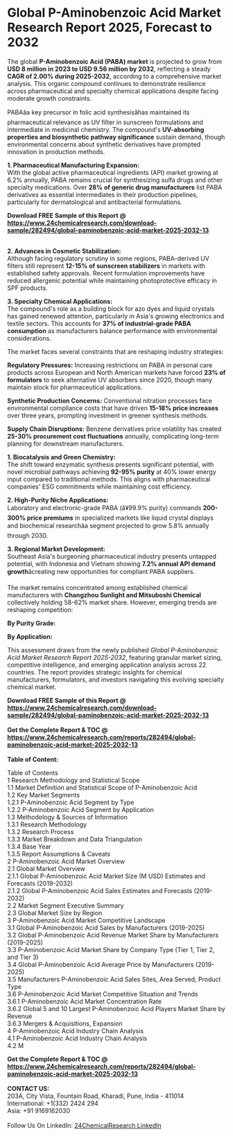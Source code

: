<h1>Global P-Aminobenzoic Acid Market Research Report 2025, Forecast to 2032</h1><p>The global <strong>P-Aminobenzoic Acid (PABA) market</strong> is projected to grow from <strong>USD 8 million in 2023 to USD 9.56 million by 2032</strong>, reflecting a steady <strong>CAGR of 2.00% during 2025-2032</strong>, according to a comprehensive market analysis. This organic compound continues to demonstrate resilience across pharmaceutical and specialty chemical applications despite facing moderate growth constraints.</p><p>PABAâa key precursor in folic acid synthesisâhas maintained its pharmaceutical relevance as UV filter in sunscreen formulations and intermediate in medicinal chemistry. The compound's <strong>UV-absorbing properties and biosynthetic pathway significance</strong> sustain demand, though environmental concerns about synthetic derivatives have prompted innovation in production methods.</p><p><strong>1. Pharmaceutical Manufacturing Expansion:</strong><br>
With the global active pharmaceutical ingredients (API) market growing at 6.2% annually, PABA remains crucial for synthesizing sulfa drugs and other specialty medications. Over <strong>28% of generic drug manufacturers</strong> list PABA derivatives as essential intermediates in their production pipelines, particularly for dermatological and antibacterial formulations.</p><div><b>Download FREE Sample of this Report @ 
            <a href="https://www.24chemicalresearch.com/download-sample/282494/global-paminobenzoic-acid-market-2025-2032-13">
            https://www.24chemicalresearch.com/download-sample/282494/global-paminobenzoic-acid-market-2025-2032-13</a></b></div><br><p><strong>2. Advances in Cosmetic Stabilization:</strong><br>
Although facing regulatory scrutiny in some regions, PABA-derived UV filters still represent <strong>12-15% of sunscreen stabilizers</strong> in markets with established safety approvals. Recent formulation improvements have reduced allergenic potential while maintaining photoprotective efficacy in SPF products.</p><p><strong>3. Specialty Chemical Applications:</strong><br>
The compound's role as a building block for azo dyes and liquid crystals has gained renewed attention, particularly in Asia's growing electronics and textile sectors. This accounts for <strong>37% of industrial-grade PABA consumption</strong> as manufacturers balance performance with environmental considerations.</p><p>The market faces several constraints that are reshaping industry strategies:</p><p><strong>Regulatory Pressures:</strong> Increasing restrictions on PABA in personal care products across European and North American markets have forced <strong>23% of formulators</strong> to seek alternative UV absorbers since 2020, though many maintain stock for pharmaceutical applications.</p><p><strong>Synthetic Production Concerns:</strong> Conventional nitration processes face environmental compliance costs that have driven <strong>15-18% price increases</strong> over three years, prompting investment in greener synthesis methods.</p><p><strong>Supply Chain Disruptions:</strong> Benzene derivatives price volatility has created <strong>25-30% procurement cost fluctuations</strong> annually, complicating long-term planning for downstream manufacturers.</p><p><strong>1. Biocatalysis and Green Chemistry:</strong><br>
The shift toward enzymatic synthesis presents significant potential, with novel microbial pathways achieving <strong>92-95% purity</strong> at 40% lower energy input compared to traditional methods. This aligns with pharmaceutical companies' ESG commitments while maintaining cost efficiency.</p><p><strong>2. High-Purity Niche Applications:</strong><br>
Laboratory and electronic-grade PABA (â¥99.9% purity) commands <strong>200-300% price premiums</strong> in specialized markets like liquid crystal displays and biochemical researchâa segment projected to grow 5.8% annually through 2030.</p><p><strong>3. Regional Market Development:</strong><br>
Southeast Asia's burgeoning pharmaceutical industry presents untapped potential, with Indonesia and Vietnam showing <strong>7.2% annual API demand growth</strong>âcreating new opportunities for compliant PABA suppliers.</p><p>The market remains concentrated among established chemical manufacturers with <strong>Changzhou Sunlight and Mitsuboshi Chemical</strong> collectively holding 58-62% market share. However, emerging trends are reshaping competition:</p><p><strong>By Purity Grade:</strong></p><p><strong>By Application:</strong></p><p>This assessment draws from the newly published <em>Global P-Aminobenzoic Acid Market Research Report 2025-2032</em>, featuring granular market sizing, competitive intelligence, and emerging application analysis across 22 countries. The report provides strategic insights for chemical manufacturers, formulators, and investors navigating this evolving specialty chemical market.</p><div><b>Download FREE Sample of this Report @ 
            <a href="https://www.24chemicalresearch.com/download-sample/282494/global-paminobenzoic-acid-market-2025-2032-13">
            https://www.24chemicalresearch.com/download-sample/282494/global-paminobenzoic-acid-market-2025-2032-13</a></b></div><br><div><b>Get the Complete Report & TOC @ 
            <a href="https://www.24chemicalresearch.com/reports/282494/global-paminobenzoic-acid-market-2025-2032-13">
            https://www.24chemicalresearch.com/reports/282494/global-paminobenzoic-acid-market-2025-2032-13</a></b></div><br>
            <b>Table of Content:</b><p>Table of Contents<br />
1 Research Methodology and Statistical Scope<br />
1.1 Market Definition and Statistical Scope of P-Aminobenzoic Acid<br />
1.2 Key Market Segments<br />
1.2.1 P-Aminobenzoic Acid Segment by Type<br />
1.2.2 P-Aminobenzoic Acid Segment by Application<br />
1.3 Methodology & Sources of Information<br />
1.3.1 Research Methodology<br />
1.3.2 Research Process<br />
1.3.3 Market Breakdown and Data Triangulation<br />
1.3.4 Base Year<br />
1.3.5 Report Assumptions & Caveats<br />
2 P-Aminobenzoic Acid Market Overview<br />
2.1 Global Market Overview<br />
2.1.1 Global P-Aminobenzoic Acid Market Size (M USD) Estimates and Forecasts (2019-2032)<br />
2.1.2 Global P-Aminobenzoic Acid Sales Estimates and Forecasts (2019-2032)<br />
2.2 Market Segment Executive Summary<br />
2.3 Global Market Size by Region<br />
3 P-Aminobenzoic Acid Market Competitive Landscape<br />
3.1 Global P-Aminobenzoic Acid Sales by Manufacturers (2019-2025)<br />
3.2 Global P-Aminobenzoic Acid Revenue Market Share by Manufacturers (2019-2025)<br />
3.3 P-Aminobenzoic Acid Market Share by Company Type (Tier 1, Tier 2, and Tier 3)<br />
3.4 Global P-Aminobenzoic Acid Average Price by Manufacturers (2019-2025)<br />
3.5 Manufacturers P-Aminobenzoic Acid Sales Sites, Area Served, Product Type<br />
3.6 P-Aminobenzoic Acid Market Competitive Situation and Trends<br />
3.6.1 P-Aminobenzoic Acid Market Concentration Rate<br />
3.6.2 Global 5 and 10 Largest P-Aminobenzoic Acid Players Market Share by Revenue<br />
3.6.3 Mergers & Acquisitions, Expansion<br />
4 P-Aminobenzoic Acid Industry Chain Analysis<br />
4.1 P-Aminobenzoic Acid Industry Chain Analysis<br />
4.2 M</p><div><b>Get the Complete Report & TOC @ 
            <a href="https://www.24chemicalresearch.com/reports/282494/global-paminobenzoic-acid-market-2025-2032-13">
            https://www.24chemicalresearch.com/reports/282494/global-paminobenzoic-acid-market-2025-2032-13</a></b></div><br><b>CONTACT US:</b><br>
            203A, City Vista, Fountain Road, Kharadi, Pune, India - 411014<br>
            International: +1(332) 2424 294<br>
            Asia: +91 9169162030 <br><br>
            Follow Us On LinkedIn: <a href="https://www.linkedin.com/company/24chemicalresearch/">24ChemicalResearch LinkedIn</a>